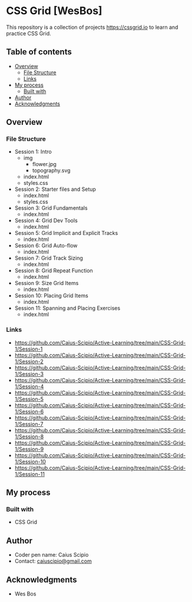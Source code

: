 # CSS Grid [WesBos]
This repository is a collection of projects https://cssgrid.io to learn and practice CSS Grid.

## Table of contents

- [Overview](#overview)
  - [File Structure](#file-structure)
  - [Links](#links)
- [My process](#my-process)
  - [Built with](#built-with)
- [Author](#author)
- [Acknowledgments](#acknowledgments)

## Overview

### File Structure

  - Session 1: Intro
    - img
      - flower.jpg
      - topography.svg
    - index.html
    - styles.css
  - Session 2: Starter files and Setup
    - index.html
    - styles.css
  - Session 3: Grid Fundamentals
    - index.html
  - Session 4: Grid Dev Tools
    - index.html
  - Session 5: Grid Implicit and Explicit Tracks
    - index.html
  - Session 6: Grid Auto-flow
    - index.html
  - Session 7: Grid Track Sizing
    - index.html
  - Session 8: Grid Repeat Function
    - index.html
  - Session 9: Size Grid Items
    - index.html
  - Session 10: Placing Grid Items
    - index.html
  - Session 11: Spanning and Placing Exercises
    - index.html

### Links
  - https://github.com/Caius-Scipio/Active-Learning/tree/main/CSS-Grid-1/Session-1
  - https://github.com/Caius-Scipio/Active-Learning/tree/main/CSS-Grid-1/Session-2
  - https://github.com/Caius-Scipio/Active-Learning/tree/main/CSS-Grid-1/Session-3
  - https://github.com/Caius-Scipio/Active-Learning/tree/main/CSS-Grid-1/Session-4
  - https://github.com/Caius-Scipio/Active-Learning/tree/main/CSS-Grid-1/Session-5
  - https://github.com/Caius-Scipio/Active-Learning/tree/main/CSS-Grid-1/Session-6
  - https://github.com/Caius-Scipio/Active-Learning/tree/main/CSS-Grid-1/Session-7
  - https://github.com/Caius-Scipio/Active-Learning/tree/main/CSS-Grid-1/Session-8
  - https://github.com/Caius-Scipio/Active-Learning/tree/main/CSS-Grid-1/Session-9
  - https://github.com/Caius-Scipio/Active-Learning/tree/main/CSS-Grid-1/Session-10
  - https://github.com/Caius-Scipio/Active-Learning/tree/main/CSS-Grid-1/Session-11

## My process

### Built with

- CSS Grid

## Author

- Coder pen name: Caius Scipio
- Contact: caiuscipio@gmail.com

## Acknowledgments

- Wes Bos